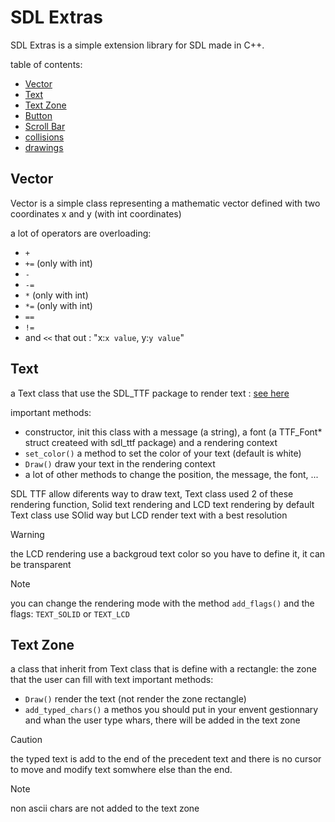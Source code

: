 # SDL Extras

SDL Extras is a simple extension library for SDL made in C++.

table of contents:
- [Vector](#vector)
- [Text](#text)
- [Text Zone](#text-zone)
- [Button](#button)
- [Scroll Bar](#scroll-bar)
- [collisions](#collisions)
- [drawings](#drawings)

## Vector
Vector is a simple class representing a mathematic vector defined with two coordinates x and y (with int coordinates)

a lot of operators are overloading:
- `+`
- `+=` (only with int)
- `-`
- `-=`
- `*` (only with int)
- `*=` (only with int)
- `==`
- `!=`
- and `<<` that out : "x:`x value`, y:`y value`"

## Text
a Text class that use the SDL_TTF package to render text : [see here](https://github.com/libsdl-org/SDL_ttf)

important methods:
- constructor, init this class with a message (a string), a font (a TTF_Font* struct createed with sdl_ttf package) and a rendering context
- `set_color()` a method to set the color of your text (default is white)
- `Draw()` draw your text in the rendering context
- a lot of other methods to change the position, the message, the font, ...

SDL TTF allow diferents way to draw text, Text class used 2 of these rendering function, Solid text rendering and LCD text rendering
by default Text class use SOlid way but LCD render text with a best resolution
> [!WARNING]
> the LCD rendering use a backgroud text color so you have to define it, it can be transparent

> [!NOTE]
> you can change the rendering mode with the method `add_flags()` and the flags: `TEXT_SOLID` or `TEXT_LCD`

## Text Zone
a class that inherit from Text class that is define with a rectangle: the zone that the user can fill with text
important methods:
- `Draw()` render the text (not render the zone rectangle)
- `add_typed_chars()` a methos you should put in your envent gestionnary and whan the user type whars, there will be added in the text zone

> [!CAUTION]
> the typed text is add to the end of the precedent text and there is no cursor to move and modify text somwhere else than the end.

> [!NOTE]
> non ascii chars are not added to the text zone 



